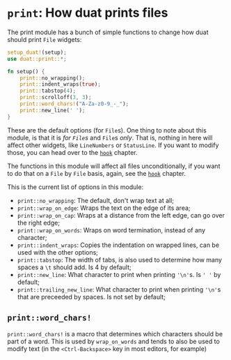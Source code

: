 # `print`: How duat prints files

The print module has a bunch of simple functions to change how duat should print `File` widgets:

```rust
setup_duat!(setup);
use duat::print::*;

fn setup() {
    print::no_wrapping();
    print::indent_wraps(true);
    print::tabstop(4);
    print::scrolloff(3, 3);
    print::word_chars!("A-Za-z0-9_-_");
    print::new_line(' ');
}
```

These are the default options (for `File`s). One thing to note about this 
module, is that it is _for `File`s_ and `File`s _only_. That is, nothing in 
here will affect other widgets, like `LineNumbers` or `StatusLine`. If you want 
to modify those, you can head over to the [`hook`](hook.md) chapter.

The functions in this module will affect all files unconditionally, if you want 
to do that on a `File` by `File` basis, again, see the [`hook`](hook.md) 
chapter.

This is the current list of options in this module:

- `print::no_wrapping`: The default, don't wrap text at all;
- `print::wrap_on_edge`: Wraps the text on the edge of its area;
- `print::wrap_on_cap`: Wraps at a distance from the left edge, can go over 
  the right edge;
- `print::wrap_on_words`: Wraps on word termination, instead of any character;
- `print::indent_wraps`: Copies the indentation on wrapped lines, can be used 
  with the other options;
- `print::tabstop`: The width of tabs, is also used to determine how many 
  spaces a  `\t` should add. Is 4 by default;
- `print::new_line`: What character to print when printing `'\n'`s. Is `' '` by 
  default;
- `print::trailing_new_line`: What character to print when printing `'\n'`s 
  that are preceeded by spaces. Is not set by default;

## `print::word_chars!`

`print::word_chars!` is a macro that determines which characters should be part of a word. This is used by `wrap_on_words` and tends to also be used to modify text (in the `<Ctrl-Backspace>` key in most editors, for example)
